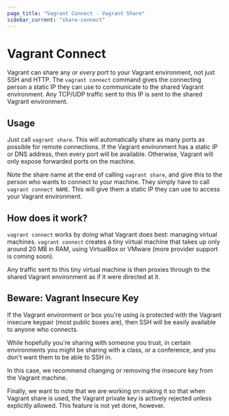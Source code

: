 ```yaml
---
page_title: "Vagrant Connect - Vagrant Share"
sidebar_current: "share-connect"
---
```


# Vagrant Connect

Vagrant can share any or _every_ port to your Vagrant environment, not
just SSH and HTTP. The `vagrant connect` command gives the connecting person
a static IP they can use to communicate to the shared Vagrant environment.
Any TCP/UDP traffic sent to this IP is sent to the shared Vagrant environment.

## Usage

Just call `vagrant share`. This will automatically share as many ports as
possible for remote connections. If the Vagrant environment has a static IP or DNS address, then every port
will be available. Otherwise, Vagrant will only expose forwarded ports on
the machine.

Note the share name at the end of calling `vagrant share`, and give this to
the person who wants to connect to your machine. They simply have to call
`vagrant connect NAME`. This will give them a static IP they can use to access
your Vagrant environment.

## How does it work?

`vagrant connect` works by doing what Vagrant does best: managing virtual
machines. `vagrant connect` creates a tiny virtual machine that takes up
only around 20 MB in RAM, using VirtualBox or VMware (more provider support
is coming soon).

Any traffic sent to this tiny virtual machine is then proxies through to
the shared Vagrant environment as if it were directed at it.

## Beware: Vagrant Insecure Key

If the Vagrant environment or box you're using is protected with the
Vagrant insecure keypair (most public boxes are), then SSH will be easily
available to anyone who connects.

While hopefully you're sharing with someone you trust, in certain environments
you might be sharing with a class, or a conference, and you don't want them
to be able to SSH in.

In this case, we recommend changing or removing the insecure key from
the Vagrant machine.

Finally, we want to note that we are working on making it so that when
Vagrant share is used, the Vagrant private key is actively rejected unless
explicitly allowed. This feature is not yet done, however.
